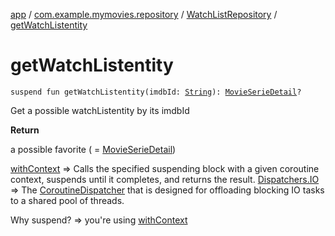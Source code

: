 [app](../../index.md) / [com.example.mymovies.repository](../index.md) / [WatchListRepository](index.md) / [getWatchListentity](./get-watch-listentity.md)

# getWatchListentity

`suspend fun getWatchListentity(imdbId: `[`String`](https://kotlinlang.org/api/latest/jvm/stdlib/kotlin/-string/index.html)`): `[`MovieSerieDetail`](../../com.example.mymovies.models/-movie-serie-detail/index.md)`?`

Get a possible watchListentity by its imdbId

**Return**

a possible favorite ( = [MovieSerieDetail](../../com.example.mymovies.models/-movie-serie-detail/index.md))



[withContext](#) =&gt; Calls the specified suspending block with a given coroutine context, suspends until it completes, and returns the result.
[Dispatchers.IO](#) =&gt; The [CoroutineDispatcher](#) that is designed for offloading blocking IO tasks to a shared pool of threads.



Why suspend? =&gt; you're using [withContext](#)

